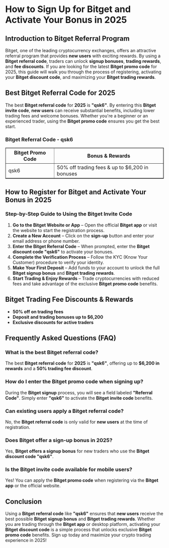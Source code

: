 <h1>How to Sign Up for Bitget and Activate Your Bonus in 2025</h1>
<h2>Introduction to Bitget Referral Program</h2>
<p>Bitget, one of the leading cryptocurrency exchanges, offers an attractive referral program that provides <strong>new users</strong> with exciting rewards. By using a <strong>Bitget referral code</strong>, traders can unlock <strong>signup bonuses</strong>, <strong>trading rewards</strong>, and <strong>fee discounts</strong>. If you are looking for the latest <strong>Bitget promo code</strong> for 2025, this guide will walk you through the process of registering, activating your <strong>Bitget discount code</strong>, and maximizing your <strong>Bitget trading rewards</strong>.</p>

<h2>Best Bitget Referral Code for 2025</h2>
<p>The best <strong>Bitget referral code</strong> for <strong>2025</strong> is <strong>"qsk6"</strong>. By entering this <strong>Bitget invite code</strong>, <strong>new users</strong> can receive substantial benefits, including lower trading fees and welcome bonuses. Whether you're a beginner or an experienced trader, using the <strong>Bitget promo code</strong> ensures you get the best start.</p>

<h3>Bitget Referral Code - qsk6</h3>
<table border="1">
    <tr>
        <th>Bitget Promo Code</th>
        <th>Bonus & Rewards</th>
    </tr>
    <tr>
        <td>qsk6</td>
        <td>50% off trading fees & up to $6,200 in bonuses</td>
    </tr>
</table>

<h2>How to Register for Bitget and Activate Your Bonus in 2025</h2>
<h3>Step-by-Step Guide to Using the Bitget Invite Code</h3>
<ol>
    <li><strong>Go to the Bitget Website or App</strong> – Open the official <strong>Bitget app</strong> or visit the website to start the registration process.</li>
    <li><strong>Create a New Account</strong> – Click on the <strong>sign-up</strong> button and enter your email address or phone number.</li>
    <li><strong>Enter the Bitget Referral Code</strong> – When prompted, enter the <strong>Bitget discount code "qsk6"</strong> to activate your bonuses.</li>
    <li><strong>Complete the Verification Process</strong> – Follow the KYC (Know Your Customer) procedure to verify your identity.</li>
    <li><strong>Make Your First Deposit</strong> – Add funds to your account to unlock the full <strong>Bitget signup bonus</strong> and <strong>Bitget trading rewards</strong>.</li>
    <li><strong>Start Trading & Enjoy Rewards</strong> – Trade cryptocurrencies with reduced fees and take advantage of the exclusive <strong>Bitget promo code</strong> benefits.</li>
</ol>

<h2>Bitget Trading Fee Discounts & Rewards</h2>
<ul>
    <li><strong>50% off on trading fees</strong></li>
    <li><strong>Deposit and trading bonuses up to $6,200</strong></li>
    <li><strong>Exclusive discounts for active traders</strong></li>
</ul>

<h2>Frequently Asked Questions (FAQ)</h2>

<h3>What is the best Bitget referral code?</h3>
<p>The best <strong>Bitget referral code</strong> for <strong>2025</strong> is <strong>"qsk6"</strong>, offering up to <strong>$6,200 in rewards</strong> and a <strong>50% trading fee discount</strong>.</p>

<h3>How do I enter the Bitget promo code when signing up?</h3>
<p>During the <strong>Bitget signup</strong> process, you will see a field labeled <strong>"Referral Code"</strong>. Simply enter <strong>"qsk6"</strong> to activate the <strong>Bitget invite code</strong> benefits.</p>

<h3>Can existing users apply a Bitget referral code?</h3>
<p>No, the <strong>Bitget referral code</strong> is only valid for <strong>new users</strong> at the time of registration.</p>

<h3>Does Bitget offer a sign-up bonus in 2025?</h3>
<p>Yes, <strong>Bitget offers a signup bonus</strong> for new traders who use the <strong>Bitget discount code "qsk6"</strong>.</p>

<h3>Is the Bitget invite code available for mobile users?</h3>
<p>Yes! You can apply the <strong>Bitget promo code</strong> when registering via the <strong>Bitget app</strong> or the official website.</p>

<h2>Conclusion</h2>
<p>Using a <strong>Bitget referral code</strong> like <strong>"qsk6"</strong> ensures that <strong>new users</strong> receive the best possible <strong>Bitget signup bonus</strong> and <strong>Bitget trading rewards</strong>. Whether you are trading through the <strong>Bitget app</strong> or desktop platform, activating your <strong>Bitget discount code</strong> is a simple process that unlocks exclusive <strong>Bitget promo code</strong> benefits. Sign up today and maximize your crypto trading experience in 2025!</p>
